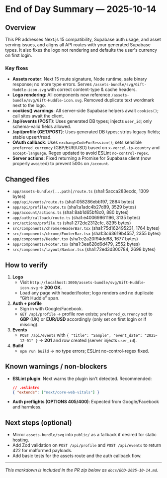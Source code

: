 # End of Day Summary — 2025-10-14

## Overview
This PR addresses Next.js 15 compatibility, Supabase auth usage, and asset serving issues, and aligns all API routes with your generated Supabase types. It also fixes the logo not rendering and defaults the user's currency on first login.

### Key fixes
- **Assets router**: Next 15 route signature, Node runtime, safe binary response; no more type errors. Serves `/assets-bundle/svg/Gift-Huddle-icon.svg` with correct content-type & cache headers.
- **Logo rendering**: All components now reference `/assets-bundle/svg/Gift-Huddle-icon.svg`. Removed duplicate text wordmark next to the logo.
- **cookies() warnings**: All server-side Supabase helpers await `cookies()`; call sites await the client.
- **/api/events (POST)**: Uses generated DB types; injects `user_id`; only schema-valid fields allowed.
- **/api/profile (GET/POST)**: Uses generated DB types; strips legacy fields; stable upsert/read.
- **OAuth callback**: Uses `exchangeCodeForSession()`; sets sensible `preferred_currency` (GBP/EUR/USD) based on `x-vercel-ip-country` and `accept-language`. Regex updated to avoid ESLint `no-control-regex`.
- **Server actions**: Fixed returning a Promise for Supabase client (now properly `await`ed) to prevent 500s on `/account`.

## Changed files
- `app/assets-bundle/[...path]/route.ts`  (sha1:5acca283ecdc, 1309 bytes)
- `app/api/events/route.ts`  (sha1:058286ebb197, 2884 bytes)
- `app/api/profile/route.ts`  (sha1:a1adc4b27d89, 3529 bytes)
- `app/account/actions.ts`  (sha1:8ab1d65bf8c0, 880 bytes)
- `app/auth/callback/route.ts`  (sha1:e40069861196, 3135 bytes)
- `src/actions/profile.ts`  (sha1:272de2312cfc, 8295 bytes)
- `src/components/chrome/HeaderBar.tsx`  (sha1:75d162495231, 1764 bytes)
- `src/components/chrome/FooterBar.tsx`  (sha1:3c63619b4557, 2355 bytes)
- `app/components/Header.tsx`  (sha1:e2a20f94dd68, 1677 bytes)
- `app/components/Footer.tsx`  (sha1:3ea628d6d479, 2552 bytes)
- `src/components/layout/Navbar.tsx`  (sha1:72ed3d300784, 2698 bytes)

## How to verify
1. **Logo**
   - Visit `http://localhost:3000/assets-bundle/svg/Gift-Huddle-icon.svg` → **200 OK**.
   - Load any page with header/footer; logo renders and no duplicate “Gift Huddle” span.
2. **Auth + profile**
   - Sign in with Google/Facebook.
   - `GET /api/profile` → profile row exists; `preferred_currency` set to **GBP** (UK) or **EUR/USD** accordingly (only set on first login or if missing).
3. **Events**
   - `POST /api/events` with `{ "title": "Sample", "event_date": "2025-12-01" }` → **201** and row created (server injects `user_id`).
4. **Build**
   - `npm run build` → no type errors; ESLint no-control-regex fixed.

## Known warnings / non-blockers
- **ESLint plugin**: Next warns the plugin isn't detected. Recommended:
  ```json
  // .eslintrc
  { "extends": ["next/core-web-vitals"] }
  ```
- **Auth preflights (OPTIONS 405/400)**: Expected from Google/Facebook and harmless.

## Next steps (optional)
- Mirror `assets-bundle/svg` into `public/` as a fallback if desired for static hosting.
- Add Zod validation on `POST /api/profile` and `POST /api/events` to return 422 for malformed payloads.
- Add basic tests for the assets route and the auth callback flow.

---

_This markdown is included in the PR zip below as `docs/EOD-2025-10-14.md`._
